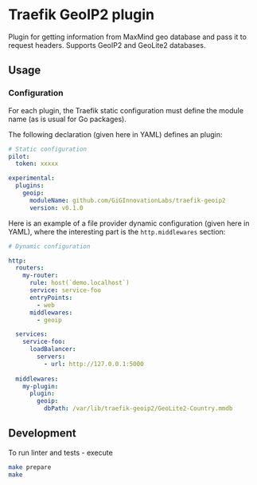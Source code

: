 # Traefik GeoIP2 plugin

Plugin for getting information from MaxMind geo database and pass it to request headers.
Supports GeoIP2 and GeoLite2 databases.

## Usage

### Configuration

For each plugin, the Traefik static configuration must define the module name (as is usual for Go packages).

The following declaration (given here in YAML) defines an plugin:

```yaml
# Static configuration
pilot:
  token: xxxxx

experimental:
  plugins:
    geoip:
      moduleName: github.com/GiGInnovationLabs/traefik-geoip2
      version: v0.1.0
```

Here is an example of a file provider dynamic configuration (given here in YAML), where the interesting part is the `http.middlewares` section:

```yaml
# Dynamic configuration

http:
  routers:
    my-router:
      rule: host(`demo.localhost`)
      service: service-foo
      entryPoints:
        - web
      middlewares:
        - geoip

  services:
    service-foo:
      loadBalancer:
        servers:
          - url: http://127.0.0.1:5000
  
  middlewares:
    my-plugin:
      plugin:
        geoip:
          dbPath: /var/lib/traefik-geoip2/GeoLite2-Country.mmdb
```

## Development

To run linter and tests - execute

```sh
make prepare
make
```
